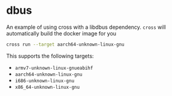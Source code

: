 # dbus

An example of using cross with a libdbus dependency. `cross` will automatically build the docker image for you

```bash
cross run --target aarch64-unknown-linux-gnu
```

This supports the following targets:

- `armv7-unknown-linux-gnueabihf`
- `aarch64-unknown-linux-gnu`
- `i686-unknown-linux-gnu`
- `x86_64-unknown-linux-gnu`
